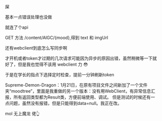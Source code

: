 屎

基本一点错误处理也没做

就连了个api

GET 方法 /content/AIGC/{mood},得到 text 和 imgUrl

还有webclient到底怎么写同步啊

才开机或者token才过期的几次请求可能因为异步的原因出错，虽然稍微等一下就好了，但是我也觉得不该用 webclient 力 😳

于是在学长的指点下选择定时检查，提前一分钟刷新token

Supreme-Demon-Dragon：1月21日，在原有项目文件之间新加了一个文件夹“moodtree”，里面是我重做的另一个版本：没有用WebClient，有异常信息汇报，所有返回类型都为Result类，方便前端使用、调试。
但是测试的时候还有一点问题，虽然没有报错，但是只能得到data=null。我正在改。


mol 无上魔龙 佬👆
